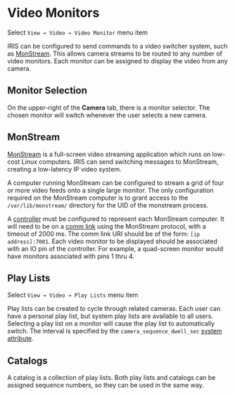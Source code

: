 # Video Monitors

Select `View ➔ Video ➔ Video Monitor` menu item

IRIS can be configured to send commands to a video switcher system, such as
[MonStream].  This allows camera streams to be routed to any number of video
monitors.  Each monitor can be assigned to display the video from any camera.

## Monitor Selection

On the upper-right of the **Camera** tab, there is a monitor selector.  The
chosen monitor will switch whenever the user selects a new camera.

## MonStream

[MonStream] is a full-screen video streaming application which runs on low-cost
Linux computers.  IRIS can send switching messages to MonStream, creating a
low-latency IP video system.

A computer running MonStream can be configured to stream a grid of four or more
video feeds onto a single large monitor.  The only configuration required on the
MonStream computer is to grant access to the `/var/lib/monstream/` directory for
the UID of the monstream process.

A [controller] must be configured to represent each MonStream computer.  It will
need to be on a [comm link] using the MonStream protocol, with a timeout of 2000
ms.  The comm link URI should be of the form: `[ip address]:7001`.  Each video
monitor to be displayed should be associated with an IO pin of the controller.
For example, a quad-screen monitor would have monitors associated with pins 1
thru 4.

## Play Lists

Select `View ➔ Video ➔ Play Lists` menu item

Play lists can be created to cycle through related cameras.  Each user can have
a personal play list, but system play lists are available to all users.
Selecting a play list on a monitor will cause the play list to automatically
switch.  The interval is specified by the `camera_sequence_dwell_sec`
[system attribute].

## Catalogs

A catalog is a collection of play lists.  Both play lists and catalogs can be
assigned sequence numbers, so they can be used in the same way.


[comm link]: admin_guide.html#comm_links
[controller]: controllers.html
[MonStream]: https://github.com/mnit-rtmc/monstream
[system attribute]: admin_guide.html#sys_attr

